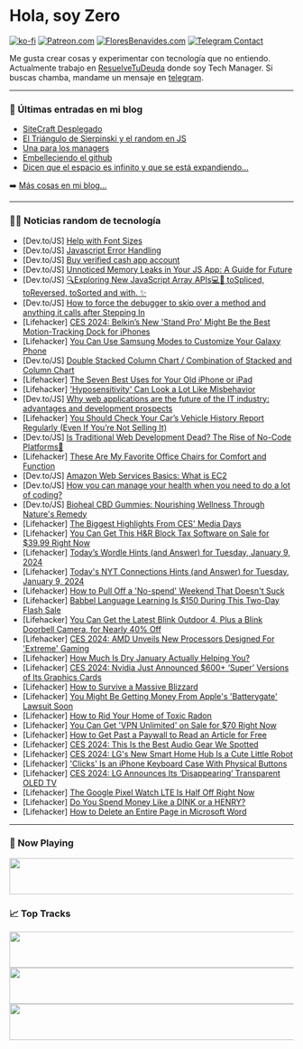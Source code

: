 # Hola, soy Zero

[![ko-fi](https://ko-fi.com/img/githubbutton_sm.svg)](https://ko-fi.com/J3J4N0LUK)
[![Patreon.com](https://img.shields.io/endpoint.svg?url=https%3A%2F%2Fshieldsio-patreon.vercel.app%2Fapi%3Fusername%3Dzerodragon%26type%3Dpatrons&style=for-the-badge)](https://patreon.com/zerodragon)
[![FloresBenavides.com](https://img.shields.io/website?down_message=oops&label=MiBlog&style=for-the-badge&up_message=online&url=https%3A%2F%2Ffloresbenavides.com)](https://floresbenavides.com)
[![Telegram Contact](https://img.shields.io/badge/escr%C3%ADbeme-ZeroDragon-%2326A5E4?style=for-the-badge&logo=telegram)](https://t.me/zerodragon)

Me gusta crear cosas y experimentar con tecnología que no entiendo.
Actualmente trabajo en [ResuelveTuDeuda](http://github.com/resuelve) donde soy Tech Manager.
Si buscas chamba, mandame un mensaje en [telegram](https://t.me/zerodragon).

---

### 📕 Últimas entradas en mi blog
<!-- BLOG-POST-LIST:START -->
- [SiteCraft Desplegado](https://floresbenavides.com/sitecraft-desplegado/)
- [El Triángulo de Sierpinski y el random en JS](https://floresbenavides.com/el-triangulo-de-sierpinski-y-el-random-en-js/)
- [Una para los managers](https://floresbenavides.com/una-para-los-managers/)
- [Embelleciendo el github](https://floresbenavides.com/embelleciendo-el-github/)
- [Dicen que el espacio es infinito y que se está expandiendo…](https://floresbenavides.com/dicen-que-el-espacio-es-infinito-y-que-se-esta-expandiendo/)
<!-- BLOG-POST-LIST:END -->

➡️ [Más cosas en mi blog...](https://floresbenavides.com)

---

### 👨‍💻 Noticias random de tecnología
<!-- TECH-POSTS:START -->
- [Dev.to/JS] [Help with Font Sizes](https://dev.to/asteeves/help-with-font-sizes-l9p)
- [Dev.to/JS] [Javascript Error Handling](https://dev.to/eminaltan/javascript-error-handling-3ng9)
- [Dev.to/JS] [Buy verified cash app account](https://dev.to/hizjjssbs/buy-verified-cash-app-account-299h)
- [Dev.to/JS] [Unnoticed Memory Leaks in Your JS App: A Guide for Future](https://dev.to/bartick/unnoticed-memory-leaks-in-your-js-app-a-guide-for-future-k1i)
- [Dev.to/JS] [🔍Exploring New JavaScript Array APIs💻🧩 toSpliced, toReversed, toSorted and with. ✨](https://dev.to/ghiobi/exploring-new-javascript-array-apis-tospliced-toreversed-tosorted-4ef9)
- [Dev.to/JS] [How to force the debugger to skip over a method and anything it calls after Stepping In](https://dev.to/sardarmudassaralikhan/how-to-force-the-debugger-to-skip-over-a-method-and-anything-it-calls-after-stepping-in-2j0k)
- [Lifehacker] [CES 2024: Belkin’s New &#39;Stand Pro&#39; Might Be the Best Motion-Tracking Dock for iPhones](https://lifehacker.com/tech/belkin-iphone-stand-pro-announcement)
- [Lifehacker] [You Can Use Samsung Modes to Customize Your Galaxy Phone](https://lifehacker.com/tech/samsung-galaxy-modes)
- [Dev.to/JS] [Double Stacked Column Chart / Combination of Stacked and Column Chart](https://dev.to/sarah_ba4/double-stacked-column-chart-combination-of-stacked-and-column-chart-4f1)
- [Lifehacker] [The Seven Best Uses for Your Old iPhone or iPad](https://lifehacker.com/tech/uses-for-old-iphone-ipad)
- [Lifehacker] [&#39;Hyposensitivity&#39; Can Look a Lot Like Misbehavior](https://lifehacker.com/family/what-is-hyposensitivity)
- [Dev.to/JS] [Why web applications are the future of the IT industry: advantages and development prospects](https://dev.to/sparkouttech/why-web-applications-are-the-future-of-the-it-industry-advantages-and-development-prospects-47il)
- [Lifehacker] [You Should Check Your Car’s Vehicle History Report Regularly &lpar;Even If You’re Not Selling It&rpar;](https://lifehacker.com/money/why-you-should-check-your-cars-vehicle-history-report)
- [Dev.to/JS] [Is Traditional Web Development Dead? The Rise of No-Code Platforms🧐](https://dev.to/zanepearton/is-traditional-web-development-dead-the-rise-of-no-code-platforms-3o8c)
- [Lifehacker] [These Are My Favorite Office Chairs for Comfort and Function](https://lifehacker.com/work/the-best-office-chairs-for-every-persons-needs)
- [Dev.to/JS] [Amazon Web Services Basics: What is EC2](https://dev.to/cristuker/amazon-web-services-basics-what-is-ec2-3aa2)
- [Dev.to/JS] [How you can manage your health when you need to do a lot of coding?](https://dev.to/healthwiibes/how-you-can-manage-your-health-when-you-need-to-do-a-lot-of-coding-20ek)
- [Dev.to/JS] [Bioheal CBD Gummies: Nourishing Wellness Through Nature&#39;s Remedy](https://dev.to/gummieshealthcare/bioheal-cbd-gummies-nourishing-wellness-through-natures-remedy-1jo8)
- [Lifehacker] [The Biggest Highlights From CES&#39; Media Days](https://lifehacker.com/tech/the-best-highlights-from-ces-media-days)
- [Lifehacker] [You Can Get This H&amp;R Block Tax Software on Sale for $39.99 Right Now](https://lifehacker.com/money/hr-block-tax-software-sale)
- [Lifehacker] [Today’s Wordle Hints &lpar;and Answer&rpar; for Tuesday, January 9, 2024](https://lifehacker.com/entertainment/wordle-answer-today-january-9-2024)
- [Lifehacker] [Today&#39;s NYT Connections Hints &lpar;and Answer&rpar; for Tuesday, January 9, 2024](https://lifehacker.com/entertainment/nyt-connections-answer-today-january-9-2024)
- [Lifehacker] [How to Pull Off a &#39;No-spend&#39; Weekend That Doesn&#39;t Suck](https://lifehacker.com/money/how-to-have-a-successful-no-spend-weekend)
- [Lifehacker] [Babbel Language Learning Is $150 During This Two-Day Flash Sale](https://lifehacker.com/a-lifetime-subscription-to-babbel-is-140-right-now-1850974860)
- [Lifehacker] [You Can Get the Latest Blink Outdoor 4, Plus a Blink Doorbell Camera, for Nearly 40% Off](https://lifehacker.com/tech/best-blink-outdoor-4-and-blink-doorbell-camera-bundle-deal)
- [Lifehacker] [CES 2024: AMD Unveils New Processors Designed For &#39;Extreme&#39; Gaming](https://lifehacker.com/tech/amd-debuts-new-radeon-rx-gpu-and-next-gen-desktop-processors)
- [Lifehacker] [How Much Is Dry January Actually Helping You?](https://lifehacker.com/health/does-dry-january-actually-work)
- [Lifehacker] [CES 2024: Nvidia Just Announced $600+ ‘Super’ Versions of Its Graphics Cards](https://lifehacker.com/tech/nvidia-announces-rtx-40-super-gpus)
- [Lifehacker] [How to Survive a Massive Blizzard](https://lifehacker.com/how-to-survive-a-massive-blizzard-1848409946)
- [Lifehacker] [You Might Be Getting Money From Apple&#39;s &#39;Batterygate&#39; Lawsuit Soon](https://lifehacker.com/tech/apple-batterygate-class-action-lawsuit-settlement-payments)
- [Lifehacker] [How to Rid Your Home of Toxic Radon](https://lifehacker.com/how-to-rid-your-home-of-toxic-radon)
- [Lifehacker] [You Can Get &#39;VPN Unlimited&#39; on Sale for $70 Right Now](https://lifehacker.com/tech/vpn-unlimited-subscription-sale)
- [Lifehacker] [How to Get Past a Paywall to Read an Article for Free](https://lifehacker.com/how-to-bypass-a-paywall-to-read-an-article-for-free)
- [Lifehacker] [CES 2024: This Is the Best Audio Gear We Spotted](https://lifehacker.com/tech/the-best-audio-gear-spotted-at-ces-2024)
- [Lifehacker] [CES 2024: LG&#39;s New Smart Home Hub Is a Cute Little Robot](https://lifehacker.com/tech/ces-lg-new-ai-smart-home-robot)
- [Lifehacker] [&#39;Clicks&#39; Is an iPhone Keyboard Case With Physical Buttons](https://lifehacker.com/tech/clicks-iphone-keyboard-case)
- [Lifehacker] [CES 2024: LG Announces Its ‘Disappearing’ Transparent OLED TV](https://lifehacker.com/tech/lg-unveils-its-transparent-oled-tv-at-ces2024)
- [Lifehacker] [The Google Pixel Watch LTE Is Half Off Right Now](https://lifehacker.com/tech/google-pixel-watch-lte-on-sale)
- [Lifehacker] [Do You Spend Money Like a DINK or a HENRY?](https://lifehacker.com/money/what-is-a-dink-or-a-henry)
- [Lifehacker] [How to Delete an Entire Page in Microsoft Word](https://lifehacker.com/tech/how-to-delete-a-page-in-word)<!-- TECH-POSTS:END -->

---

### 🎵 Now Playing
<a href="https://spotify-now-playing-dun.vercel.app/now-playing?open"><img src="https://spotify-now-playing-dun.vercel.app/now-playing" width="540" height="64"></a>

### 📈 Top Tracks
<a href="https://spotify-now-playing-dun.vercel.app/top-tracks?i=1&open"><img src="https://spotify-now-playing-dun.vercel.app/top-tracks?i=1" width="540" height="64"></a>
<a href="https://spotify-now-playing-dun.vercel.app/top-tracks?i=2&open"><img src="https://spotify-now-playing-dun.vercel.app/top-tracks?i=2" width="540" height="64"></a>
<a href="https://spotify-now-playing-dun.vercel.app/top-tracks?i=3&open"><img src="https://spotify-now-playing-dun.vercel.app/top-tracks?i=3" width="540" height="64"></a>
